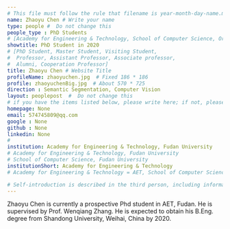 ```yaml
---
# This file must follow the rule that filename is year-month-day-name.md .
name: Zhaoyu Chen # Write your name
type: people #  Do not change this
people_type : PhD Students
# [Academy for Engineering & Technology, School of Computer Science, Organizer]
showtitle: PhD Student in 2020
# [PhD Student, Master Student, Visiting Student,
#  Professor, Assistant Professor, Associate professor,
#  Alumni, Cooperation Professor]
title: Zhaoyu Chen # Website Title
profileName: zhaoyuchen.jpg  # Fixed 186 * 186
profile: zhaoyuchenBig.jpg  # About 570 * 725
direction : Semantic Segmentation, Computer Vision
layout: peoplepost  #  Do not change this
# if you have the items listed below, please write here; if not, please write None.
homepage: None
email: 574745809@qq.com
google : None
github : None
linkedin: None
# 
institution: Academy for Engineering & Technology, Fudan University
# Academy for Engineering & Technology, Fudan University
# School of Computer Science, Fudan University
institutionShort: Academy for Engineering & Technology
# Academy for Engineering & Technology = AET, School of Computer Science = SCS

# Self-introduction is described in the third person, including information such as educational experience
---
```


Zhaoyu Chen is currently a prospective Phd student in AET, Fudan. He is supervised by Prof. Wenqiang Zhang. He is expected to obtain his B.Eng. degree from Shandong University, Weihai, China by 2020.



 

